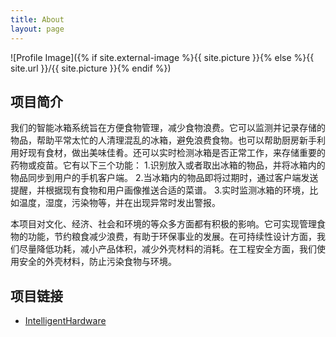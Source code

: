 ```yaml
---
title: About
layout: page
---
```

![Profile Image]({% if site.external-image %}{{ site.picture }}{% else %}{{ site.url }}/{{ site.picture }}{% endif %})

<h2>项目简介</h2>

<p>我们的智能冰箱系统旨在方便食物管理，减少食物浪费。它可以监测并记录存储的物品，帮助平常太忙的人清理混乱的冰箱，避免浪费食物。也可以帮助厨房新手利用好现有食材，做出美味佳肴。还可以实时检测冰箱是否正常工作，来存储重要的药物或疫苗。它有以下三个功能：
1.识别放入或者取出冰箱的物品，并将冰箱内的物品同步到用户的手机客户端。
2.当冰箱内的物品即将过期时，通过客户端发送提醒，并根据现有食物和用户画像推送合适的菜谱。
3.实时监测冰箱的环境，比如温度，湿度，污染物等，并在出现异常时发出警报。
</p>

<p>本项目对文化、经济、社会和环境的等众多方面都有积极的影响。它可实现管理食物的功能，节约粮食减少浪费，有助于环保事业的发展。在可持续性设计方面，我们尽量降低功耗，减小产品体积，减少外壳材料的消耗。在工程安全方面，我们使用安全的外壳材料，防止污染食物与环境。
</p>


<h2>项目链接</h2>

<ul>
	<li><a href="https://github.com/IntelligentHardware">IntelligentHardware</a></li>

</ul>

<!--
<p>Lorem Lorem ipsum dolor sit amet, consectetur adipisicing elit, sed do eiusmod
tempor incididunt ut labore et dolore magna aliqua. Ut enim ad minim veniam,
quis nostrud exercitation ullamco laboris nisi ut aliquip ex ea commodo
consequat. Duis aute irure dolor in reprehenderit in voluptate velit esse
cillum dolore eu fugiat nulla pariatur. Excepteur sint occaecat cupidatat non
proident, sunt in culpa qui officia deserunt mollit anim id est laborum.</p>

<p>Lorem ipsum dolor sit amet, consectetur adipisicing elit, sed do eiusmod
tempor incididunt ut labore et dolore magna aliqua. Ut enim ad minim veniam,
quis nostrud exercitation ullamco laboris nisi ut aliquip ex ea commodo
consequat. Duis aute irure dolor in reprehenderit in voluptate velit esse
cillum dolore eu fugiat nulla pariatur. Excepteur sint occaecat cupidatat non
proident, sunt in culpa qui officia deserunt mollit anim id est laborum.</p>

<h2>Skills</h2>

<ul class="skill-list">
	<li>HTML - Jade - Haml - Erb</li>
	<li>Responsive (Mobile First)</li>
	<li>CSS (Stylus, Sass, Less)</li>
	<li>Css Frameworks (Bootstrap, Foundation)</li>
	<li>Javascript (Design Patterns, Testes)</li>
	<li>NodeJS</li>
	<li>AngularJS - ReactJS</li>
	<li>Grunt - Gulp - Yeoman</li>
	<li>Git</li>
	<li>PHP</li>
	<li>Python</li>
	<li>MySQL - MongoDB</li>
	<li>Scrum and Kanban</li>
	<li>TDD e Continuous Integration</li>
</ul>

<h2>Projects</h2>

<ul>
	<li><a href="https://github.com/">Lorem Lorem</a></li>
	<li><a href="https://github.com/">Ipsum Dolor</a></li>
	<li><a href="https://github.com/">Dolor Lorem</a></li>
</ul>
-->